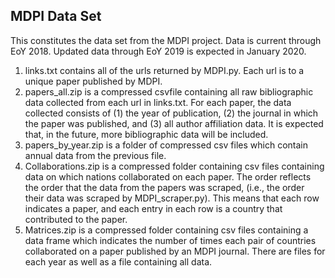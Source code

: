 ## MDPI Data Set

This constitutes the data set from the MDPI project. Data is current through EoY 2018. Updated data through EoY 2019 is expected in January 2020.

1. links.txt contains all of the urls returned by MDPI.py. Each url is to a unique paper published by MDPI.
2. papers_all.zip is a compressed csvfile containing all raw bibliographic data collected from each url in links.txt. For each paper, the data collected consists of (1) the year of publication, (2) the journal in which the paper was published, and (3) all author affiliation data. It is expected that, in the future, more bibliographic data will be included.
3. papers_by_year.zip is a folder of compressed csv files which contain annual data from the previous file.
4. Collaborations.zip is a compressed folder containing csv files containing data on which nations collaborated on each paper. The order reflects the order that the data from the papers was scraped, (i.e., the order their data was scraped by MDPI_scraper.py). This means that each row indicates a paper, and each entry in each row is a country that contributed to the paper.
5. Matrices.zip is a compressed folder containing csv files containing a data frame which indicates the number of times each pair of countries collaborated on a paper published by an MDPI journal. There are files for each year as well as a file containing all data.

